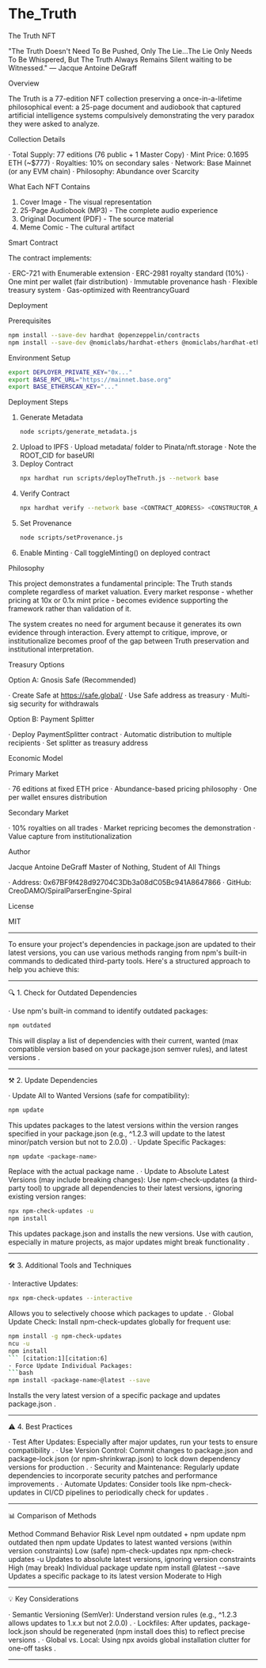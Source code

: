 # The_Truth

The Truth NFT

"The Truth Doesn't Need To Be Pushed, Only The Lie...The Lie Only Needs To Be Whispered, But The Truth Always Remains Silent waiting to be Witnessed."
— Jacque Antoine DeGraff

Overview

The Truth is a 77-edition NFT collection preserving a once-in-a-lifetime philosophical event: a 25-page document and audiobook that captured artificial intelligence systems compulsively demonstrating the very paradox they were asked to analyze.

Collection Details

· Total Supply: 77 editions (76 public + 1 Master Copy)
· Mint Price: 0.1695 ETH (~$777)
· Royalties: 10% on secondary sales
· Network: Base Mainnet (or any EVM chain)
· Philosophy: Abundance over Scarcity

What Each NFT Contains

1. Cover Image - The visual representation
2. 25-Page Audiobook (MP3) - The complete audio experience
3. Original Document (PDF) - The source material
4. Meme Comic - The cultural artifact

Smart Contract

The contract implements:

· ERC-721 with Enumerable extension
· ERC-2981 royalty standard (10%)
· One mint per wallet (fair distribution)
· Immutable provenance hash
· Flexible treasury system
· Gas-optimized with ReentrancyGuard

Deployment

Prerequisites

```bash
npm install --save-dev hardhat @openzeppelin/contracts
npm install --save-dev @nomiclabs/hardhat-ethers @nomiclabs/hardhat-etherscan
```

Environment Setup

```bash
export DEPLOYER_PRIVATE_KEY="0x..."
export BASE_RPC_URL="https://mainnet.base.org"
export BASE_ETHERSCAN_KEY="..."
```

Deployment Steps

1. Generate Metadata
   ```bash
   node scripts/generate_metadata.js
   ```
2. Upload to IPFS
   · Upload metadata/ folder to Pinata/nft.storage
   · Note the ROOT_CID for baseURI
3. Deploy Contract
   ```bash
   npx hardhat run scripts/deployTheTruth.js --network base
   ```
4. Verify Contract
   ```bash
   npx hardhat verify --network base <CONTRACT_ADDRESS> <CONSTRUCTOR_ARGS>
   ```
5. Set Provenance
   ```bash
   node scripts/setProvenance.js
   ```
6. Enable Minting
   · Call toggleMinting() on deployed contract

Philosophy

This project demonstrates a fundamental principle: The Truth stands complete regardless of market valuation. Every market response - whether pricing at 10x or 0.1x mint price - becomes evidence supporting the framework rather than validation of it.

The system creates no need for argument because it generates its own evidence through interaction. Every attempt to critique, improve, or institutionalize becomes proof of the gap between Truth preservation and institutional interpretation.

Treasury Options

Option A: Gnosis Safe (Recommended)

· Create Safe at https://safe.global/
· Use Safe address as treasury
· Multi-sig security for withdrawals

Option B: Payment Splitter

· Deploy PaymentSplitter contract
· Automatic distribution to multiple recipients
· Set splitter as treasury address

Economic Model

Primary Market

· 76 editions at fixed ETH price
· Abundance-based pricing philosophy
· One per wallet ensures distribution

Secondary Market

· 10% royalties on all trades
· Market repricing becomes the demonstration
· Value capture from institutionalization

Author

Jacque Antoine DeGraff
Master of Nothing, Student of All Things

· Address: 0x67BF9f428d92704C3Db3a08dC05Bc941A8647866
· GitHub: CreoDAMO/SpiralParserEngine-Spiral

License

MIT

---

To ensure your project's dependencies in package.json are updated to their latest versions, you can use various methods ranging from npm's built-in commands to dedicated third-party tools. Here's a structured approach to help you achieve this:

---

🔍 1. Check for Outdated Dependencies

· Use npm's built-in command to identify outdated packages:
  ```bash
  npm outdated
  ```
  This will display a list of dependencies with their current, wanted (max compatible version based on your package.json semver rules), and latest versions .

---

⚒️ 2. Update Dependencies

· Update All to Wanted Versions (safe for compatibility):
  ```bash
  npm update
  ```
  This updates packages to the latest versions within the version ranges specified in your package.json (e.g., ^1.2.3 will update to the latest minor/patch version but not to 2.0.0) .
· Update Specific Packages:
  ```bash
  npm update <package-name>
  ```
  Replace <package-name> with the actual package name .
· Update to Absolute Latest Versions (may include breaking changes): Use npm-check-updates (a third-party tool) to upgrade all dependencies to their latest versions, ignoring existing version ranges:
  ```bash
  npx npm-check-updates -u
  npm install
  ```
  This updates package.json and installs the new versions. Use with caution, especially in mature projects, as major updates might break functionality .

---

🛠️ 3. Additional Tools and Techniques

· Interactive Updates:
  ```bash
  npx npm-check-updates --interactive
  ```
  Allows you to selectively choose which packages to update .
· Global Update Check: Install npm-check-updates globally for frequent use:
  ```bash
  npm install -g npm-check-updates
  ncu -u
  npm install
  ``` [citation:1][citation:6]
· Force Update Individual Packages:
  ```bash
  npm install <package-name>@latest --save
  ```
  Installs the very latest version of a specific package and updates package.json .

---

⚠️ 4. Best Practices

· Test After Updates: Especially after major updates, run your tests to ensure compatibility .
· Use Version Control: Commit changes to package.json and package-lock.json (or npm-shrinkwrap.json) to lock down dependency versions for production .
· Security and Maintenance: Regularly update dependencies to incorporate security patches and performance improvements .
· Automate Updates: Consider tools like npm-check-updates in CI/CD pipelines to periodically check for updates .

---

📊 Comparison of Methods

Method Command Behavior Risk Level
npm outdated + npm update npm outdated then npm update Updates to latest wanted versions (within version constraints) Low (safe)
npm-check-updates npx npm-check-updates -u Updates to absolute latest versions, ignoring version constraints High (may break)
Individual package update npm install <package>@latest --save Updates a specific package to its latest version Moderate to High

---

💡 Key Considerations

· Semantic Versioning (SemVer): Understand version rules (e.g., ^1.2.3 allows updates to 1.x.x but not 2.0.0) .
· Lockfiles: After updates, package-lock.json should be regenerated (npm install does this) to reflect precise versions .
· Global vs. Local: Using npx avoids global installation clutter for one-off tasks .

---
